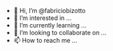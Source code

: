 - 👋 Hi, I’m @fabriciobizotto
- 👀 I’m interested in ...
- 🌱 I’m currently learning ...
- 💞️ I’m looking to collaborate on ...
- 📫 How to reach me ...

<!---
fabriciobizotto/fabriciobizotto is a ✨ special ✨ repository because its `README.md` (this file) appears on your GitHub profile.
You can click the Preview link to take a look at your changes.
--->
